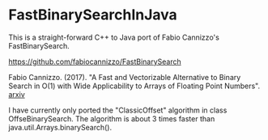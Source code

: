 # FastBinarySearchInJava
This is a straight-forward C++ to Java port of Fabio Cannizzo's FastBinarySearch.

https://github.com/fabiocannizzo/FastBinarySearch

Fabio Cannizzo. (2017). "A Fast and Vectorizable Alternative to Binary Search in O(1) with Wide Applicability to Arrays
of Floating Point Numbers". [arxiv](https://arxiv.org/abs/1506.08620)

I have currently only ported the "ClassicOffset" algorithm in class OffseBinarySearch. The algorithm is about 3 times
faster than java.util.Arrays.binarySearch().

